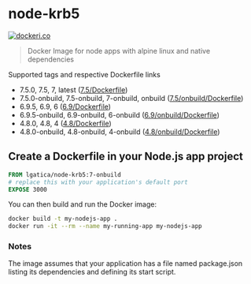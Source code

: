 # node-krb5

[![dockeri.co](http://dockeri.co/image/lgatica/node-krb5)](https://hub.docker.com/r/lgatica/node-krb5/)

> Docker Image for node apps with alpine linux and native dependencies

Supported tags and respective Dockerfile links

- 7.5.0, 7.5, 7, latest ([7.5/Dockerfile](https://github.com/lgaticaq/node-krb5/blob/master/7.5.0/Dockerfile))
- 7.5.0-onbuild, 7.5-onbuild, 7-onbuild, onbuild ([7.5/onbuild/Dockerfile](https://github.com/lgaticaq/node-krb5/blob/master/7.5.0/onbuild/Dockerfile))
- 6.9.5, 6.9, 6 ([6.9/Dockerfile](https://github.com/lgaticaq/node-krb5/blob/master/6.9.5/Dockerfile))
- 6.9.5-onbuild, 6.9-onbuild, 6-onbuild ([6.9/onbuild/Dockerfile](https://github.com/lgaticaq/node-krb5/blob/master/6.9.5/onbuild/Dockerfile))
- 4.8.0, 4.8, 4 ([4.8/Dockerfile](https://github.com/lgaticaq/node-krb5/blob/master/4.8.0/Dockerfile))
- 4.8.0-onbuild, 4.8-onbuild, 4-onbuild ([4.8/onbuild/Dockerfile](https://github.com/lgaticaq/node-krb5/blob/master/4.8.0/onbuild/Dockerfile))

## Create a Dockerfile in your Node.js app project
```dockerfile
FROM lgatica/node-krb5:7-onbuild
# replace this with your application's default port
EXPOSE 3000
```

You can then build and run the Docker image:

```bash
docker build -t my-nodejs-app .
docker run -it --rm --name my-running-app my-nodejs-app
```

### Notes
The image assumes that your application has a file named package.json listing its dependencies and defining its start script.
